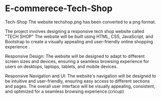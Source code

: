 # E-commerece-Tech-Shop
  
Tech-Shop
The website techshop.png has been converted to a png format.


The project involves designing a responsive tech shop website called "TECH SHOP" The website will be built using HTML, CSS, JavaScript, and Bootstrap to create a visually appealing and user-friendly online shopping experience .

Responsive Design: The website will be designed to adapt to different screen sizes and devices, ensuring a seamless browsing experience for users on desktops, laptops, tablets, and mobile devices.

Responsive Navigation and UI: The website's navigation will be designed to be intuitive and user-friendly, ensuring easy access to different sections and pages. The overall user interface will be visually appealing, consistent, and optimized for a seamless browsing experience.(_cricup_)


